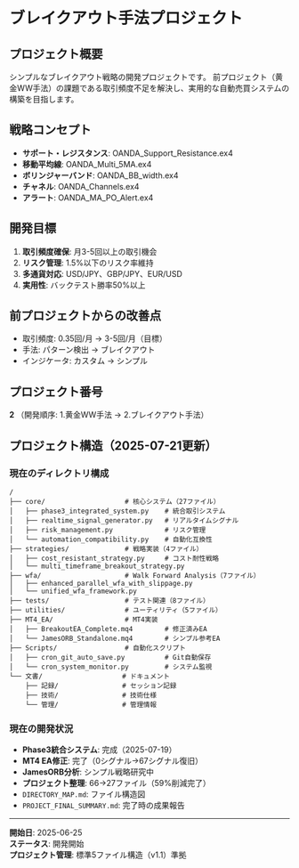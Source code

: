 # ブレイクアウト手法プロジェクト

## プロジェクト概要
シンプルなブレイクアウト戦略の開発プロジェクトです。
前プロジェクト（黄金WW手法）の課題である取引頻度不足を解決し、実用的な自動売買システムの構築を目指します。

## 戦略コンセプト
- **サポート・レジスタンス**: OANDA_Support_Resistance.ex4
- **移動平均線**: OANDA_Multi_5MA.ex4
- **ボリンジャーバンド**: OANDA_BB_width.ex4
- **チャネル**: OANDA_Channels.ex4
- **アラート**: OANDA_MA_PO_Alert.ex4

## 開発目標
1. **取引頻度確保**: 月3-5回以上の取引機会
2. **リスク管理**: 1.5%以下のリスク率維持
3. **多通貨対応**: USD/JPY、GBP/JPY、EUR/USD
4. **実用性**: バックテスト勝率50%以上

## 前プロジェクトからの改善点
- 取引頻度: 0.35回/月 → 3-5回/月（目標）
- 手法: パターン検出 → ブレイクアウト
- インジケータ: カスタム → シンプル

## プロジェクト番号
**2** （開発順序: 1.黄金WW手法 → 2.ブレイクアウト手法）

## プロジェクト構造（2025-07-21更新）

### **現在のディレクトリ構成**
```
/
├── core/                    # 核心システム（27ファイル）
│   ├── phase3_integrated_system.py    # 統合取引システム
│   ├── realtime_signal_generator.py   # リアルタイムシグナル
│   ├── risk_management.py             # リスク管理
│   └── automation_compatibility.py    # 自動化互換性
├── strategies/              # 戦略実装（4ファイル）
│   ├── cost_resistant_strategy.py     # コスト耐性戦略
│   └── multi_timeframe_breakout_strategy.py
├── wfa/                     # Walk Forward Analysis（7ファイル）
│   ├── enhanced_parallel_wfa_with_slippage.py
│   └── unified_wfa_framework.py
├── tests/                   # テスト関連（8ファイル）
├── utilities/               # ユーティリティ（5ファイル）
├── MT4_EA/                  # MT4実装
│   ├── BreakoutEA_Complete.mq4        # 修正済みEA
│   └── JamesORB_Standalone.mq4        # シンプル参考EA
├── Scripts/                 # 自動化スクリプト
│   ├── cron_git_auto_save.py          # Git自動保存
│   └── cron_system_monitor.py         # システム監視
└── 文書/                    # ドキュメント
    ├── 記録/                # セッション記録
    ├── 技術/                # 技術仕様
    └── 管理/                # 管理情報
```

### **現在の開発状況**
- **Phase3統合システム**: 完成（2025-07-19）
- **MT4 EA修正**: 完了（0シグナル→67シグナル復旧）
- **JamesORB分析**: シンプル戦略研究中
- **プロジェクト整理**: 66→27ファイル（59%削減完了）
- `DIRECTORY_MAP.md`: ファイル構造図
- `PROJECT_FINAL_SUMMARY.md`: 完了時の成果報告

---
**開始日**: 2025-06-25  
**ステータス**: 開発開始  
**プロジェクト管理**: 標準5ファイル構造（v1.1）準拠